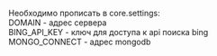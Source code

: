 Необходимо прописать в core.settings:  
DOMAIN - адрес сервера  
BING_API_KEY - ключ для доступа к api поиска bing  
MONGO_CONNECT - адрес mongodb